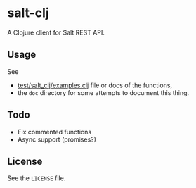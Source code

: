 # salt-clj

A Clojure client for Salt REST API.

## Usage

See
* [test/salt_clj/examples.clj](test/salt_clj/examples.clj) file or docs of the functions,
* the `doc` directory for some attempts to document this thing.

## Todo
* Fix commented functions
* Async support (promises?)

## License
See the `LICENSE` file.

